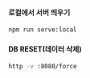 #### 로컬에서 서버 띄우기

```sh
npm run serve:local
```

#### DB RESET(데이터 삭제)

```sh
http -v :8080/force
```

